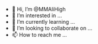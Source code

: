 - 👋 Hi, I’m @MMAliHigh
- 👀 I’m interested in ...
- 🌱 I’m currently learning ...
- 💞️ I’m looking to collaborate on ...
- 📫 How to reach me ...

<!---
MMAliHigh/MMAliHigh is a ✨ special ✨ repository because its `README.md` (this file) appears on your GitHub profile.
You can click the Preview link to take a look at your changes.
--->
